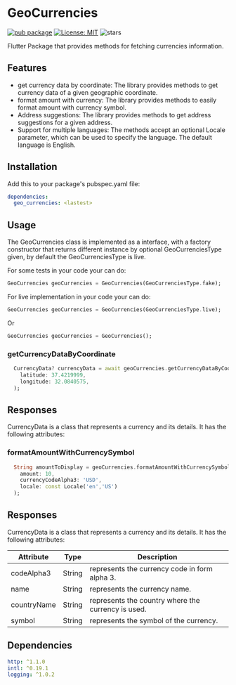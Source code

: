 # GeoCurrencies
[![pub package](https://img.shields.io/pub/v/geo-curencies.svg)](https://pub.dev/packages/geo-curencies)
[![License: MIT](https://img.shields.io/badge/License-MIT-yellow.svg)](https://opensource.org/licenses/MIT)
![stars](https://img.shields.io/github/stars/nidovic/geo-currencies)

Flutter Package that provides methods for fetching currencies information.

## Features
* get currency data by coordinate: The library provides methods to get currency data of a given geographic coordinate.
* format amount with currency: The library provides methods to easily format amount with currency symbol.
* Address suggestions: The library provides methods to get address suggestions for a given address.
* Support for multiple languages: The methods accept an optional Locale parameter, which can be used to specify the language. The default language is English.

## Installation

Add this to your package's pubspec.yaml file:

```yaml
dependencies:
  geo_currencies: <lastest>
```
## Usage
The GeoCurrencies class is implemented as a interface, with a factory constructor that returns different instance by optional GeoCurrenciesType given, by default the GeoCurrenciesType is live.

For some tests in your code your can do:
```dart
GeoCurrencies geoCurrencies = GeoCurrencies(GeoCurrenciesType.fake);
```
For live implementation in your code your can do:
```dart
GeoCurrencies geoCurrencies = GeoCurrencies(GeoCurrenciesType.live);
```
Or
```dart
GeoCurrencies geoCurrencies = GeoCurrencies();
```

### getCurrencyDataByCoordinate
```dart
  CurrencyData? currencyData = await geoCurrencies.getCurrencyDataByCoordinate(
    latitude: 37.4219999,
    longitude: 32.0840575,
  );
```
## Responses

CurrencyData is a class that represents a currency and its details. It has the following attributes:

### formatAmountWithCurrencySymbol
```dart
  String amountToDisplay = geoCurrencies.formatAmountWithCurrencySymbol(
    amount: 10,
    currencyCodeAlpha3: 'USD',
    locale: const Locale('en','US')
  );
```
## Responses

CurrencyData is a class that represents a currency and its details. It has the following attributes:

| Attribute     | Type   | Description |
|---------------|--------|-------------|
| codeAlpha3     | String | represents the currency code in form alpha 3. |
| name      | String | represents the currency name. |
| countryName      | String    | represents the country where the currency is used. |
| symbol  | String    | represents the symbol of the currency. |

## Dependencies
```yaml
http: ^1.1.0
intl: ^0.19.1
logging: ^1.0.2
```
